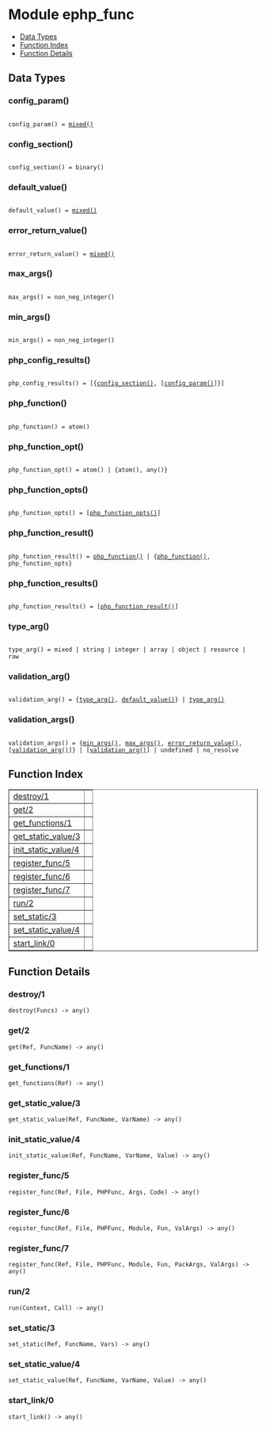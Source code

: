 

# Module ephp_func #
* [Data Types](#types)
* [Function Index](#index)
* [Function Details](#functions)

<a name="types"></a>

## Data Types ##




### <a name="type-config_param">config_param()</a> ###


<pre><code>
config_param() = <a href="#type-mixed">mixed()</a>
</code></pre>




### <a name="type-config_section">config_section()</a> ###


<pre><code>
config_section() = binary()
</code></pre>




### <a name="type-default_value">default_value()</a> ###


<pre><code>
default_value() = <a href="#type-mixed">mixed()</a>
</code></pre>




### <a name="type-error_return_value">error_return_value()</a> ###


<pre><code>
error_return_value() = <a href="#type-mixed">mixed()</a>
</code></pre>




### <a name="type-max_args">max_args()</a> ###


<pre><code>
max_args() = non_neg_integer()
</code></pre>




### <a name="type-min_args">min_args()</a> ###


<pre><code>
min_args() = non_neg_integer()
</code></pre>




### <a name="type-php_config_results">php_config_results()</a> ###


<pre><code>
php_config_results() = [{<a href="#type-config_section">config_section()</a>, [<a href="#type-config_param">config_param()</a>]}]
</code></pre>




### <a name="type-php_function">php_function()</a> ###


<pre><code>
php_function() = atom()
</code></pre>




### <a name="type-php_function_opt">php_function_opt()</a> ###


<pre><code>
php_function_opt() = atom() | {atom(), any()}
</code></pre>




### <a name="type-php_function_opts">php_function_opts()</a> ###


<pre><code>
php_function_opts() = [<a href="#type-php_function_opts">php_function_opts()</a>]
</code></pre>




### <a name="type-php_function_result">php_function_result()</a> ###


<pre><code>
php_function_result() = <a href="#type-php_function">php_function()</a> | {<a href="#type-php_function">php_function()</a>, php_function_opts}
</code></pre>




### <a name="type-php_function_results">php_function_results()</a> ###


<pre><code>
php_function_results() = [<a href="#type-php_function_result">php_function_result()</a>]
</code></pre>




### <a name="type-type_arg">type_arg()</a> ###


<pre><code>
type_arg() = mixed | string | integer | array | object | resource | raw
</code></pre>




### <a name="type-validation_arg">validation_arg()</a> ###


<pre><code>
validation_arg() = {<a href="#type-type_arg">type_arg()</a>, <a href="#type-default_value">default_value()</a>} | <a href="#type-type_arg">type_arg()</a>
</code></pre>




### <a name="type-validation_args">validation_args()</a> ###


<pre><code>
validation_args() = {<a href="#type-min_args">min_args()</a>, <a href="#type-max_args">max_args()</a>, <a href="#type-error_return_value">error_return_value()</a>, [<a href="#type-validation_arg">validation_arg()</a>]} | [<a href="#type-validation_arg">validation_arg()</a>] | undefined | no_resolve
</code></pre>

<a name="index"></a>

## Function Index ##


<table width="100%" border="1" cellspacing="0" cellpadding="2" summary="function index"><tr><td valign="top"><a href="#destroy-1">destroy/1</a></td><td></td></tr><tr><td valign="top"><a href="#get-2">get/2</a></td><td></td></tr><tr><td valign="top"><a href="#get_functions-1">get_functions/1</a></td><td></td></tr><tr><td valign="top"><a href="#get_static_value-3">get_static_value/3</a></td><td></td></tr><tr><td valign="top"><a href="#init_static_value-4">init_static_value/4</a></td><td></td></tr><tr><td valign="top"><a href="#register_func-5">register_func/5</a></td><td></td></tr><tr><td valign="top"><a href="#register_func-6">register_func/6</a></td><td></td></tr><tr><td valign="top"><a href="#register_func-7">register_func/7</a></td><td></td></tr><tr><td valign="top"><a href="#run-2">run/2</a></td><td></td></tr><tr><td valign="top"><a href="#set_static-3">set_static/3</a></td><td></td></tr><tr><td valign="top"><a href="#set_static_value-4">set_static_value/4</a></td><td></td></tr><tr><td valign="top"><a href="#start_link-0">start_link/0</a></td><td></td></tr></table>


<a name="functions"></a>

## Function Details ##

<a name="destroy-1"></a>

### destroy/1 ###

`destroy(Funcs) -> any()`

<a name="get-2"></a>

### get/2 ###

`get(Ref, FuncName) -> any()`

<a name="get_functions-1"></a>

### get_functions/1 ###

`get_functions(Ref) -> any()`

<a name="get_static_value-3"></a>

### get_static_value/3 ###

`get_static_value(Ref, FuncName, VarName) -> any()`

<a name="init_static_value-4"></a>

### init_static_value/4 ###

`init_static_value(Ref, FuncName, VarName, Value) -> any()`

<a name="register_func-5"></a>

### register_func/5 ###

`register_func(Ref, File, PHPFunc, Args, Code) -> any()`

<a name="register_func-6"></a>

### register_func/6 ###

`register_func(Ref, File, PHPFunc, Module, Fun, ValArgs) -> any()`

<a name="register_func-7"></a>

### register_func/7 ###

`register_func(Ref, File, PHPFunc, Module, Fun, PackArgs, ValArgs) -> any()`

<a name="run-2"></a>

### run/2 ###

`run(Context, Call) -> any()`

<a name="set_static-3"></a>

### set_static/3 ###

`set_static(Ref, FuncName, Vars) -> any()`

<a name="set_static_value-4"></a>

### set_static_value/4 ###

`set_static_value(Ref, FuncName, VarName, Value) -> any()`

<a name="start_link-0"></a>

### start_link/0 ###

`start_link() -> any()`

